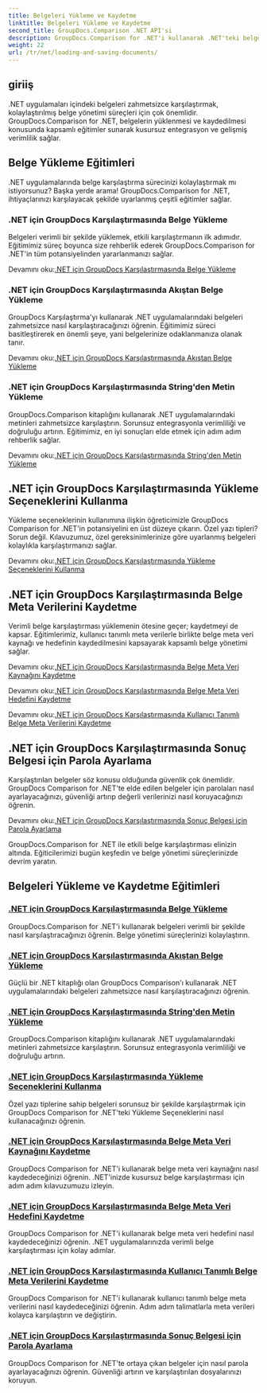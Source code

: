 ```yaml
---
title: Belgeleri Yükleme ve Kaydetme
linktitle: Belgeleri Yükleme ve Kaydetme
second_title: GroupDocs.Comparison .NET API'si
description: GroupDocs.Comparison for .NET'i kullanarak .NET'teki belgeleri zahmetsizce karşılaştırın. Verimli belge yönetimi için yükleme, kaydetme ve yükleme seçeneklerini kullanmayı öğrenin.
weight: 22
url: /tr/net/loading-and-saving-documents/
---
```

## giriiş

.NET uygulamaları içindeki belgeleri zahmetsizce karşılaştırmak, kolaylaştırılmış belge yönetimi süreçleri için çok önemlidir. GroupDocs.Comparison for .NET, belgelerin yüklenmesi ve kaydedilmesi konusunda kapsamlı eğitimler sunarak kusursuz entegrasyon ve gelişmiş verimlilik sağlar.

## Belge Yükleme Eğitimleri

.NET uygulamalarında belge karşılaştırma sürecinizi kolaylaştırmak mı istiyorsunuz? Başka yerde arama! GroupDocs.Comparison for .NET, ihtiyaçlarınızı karşılayacak şekilde uyarlanmış çeşitli eğitimler sağlar.

### .NET için GroupDocs Karşılaştırmasında Belge Yükleme

Belgeleri verimli bir şekilde yüklemek, etkili karşılaştırmanın ilk adımıdır. Eğitimimiz süreç boyunca size rehberlik ederek GroupDocs.Comparison for .NET'in tüm potansiyelinden yararlanmanızı sağlar.

 Devamını oku:[.NET için GroupDocs Karşılaştırmasında Belge Yükleme](./loading-documents/)

### .NET için GroupDocs Karşılaştırmasında Akıştan Belge Yükleme

GroupDocs Karşılaştırma'yı kullanarak .NET uygulamalarındaki belgeleri zahmetsizce nasıl karşılaştıracağınızı öğrenin. Eğitimimiz süreci basitleştirerek en önemli şeye, yani belgelerinize odaklanmanıza olanak tanır.

 Devamını oku:[.NET için GroupDocs Karşılaştırmasında Akıştan Belge Yükleme](./loading-documents-from-stream/)

### .NET için GroupDocs Karşılaştırmasında String'den Metin Yükleme

GroupDocs.Comparison kitaplığını kullanarak .NET uygulamalarındaki metinleri zahmetsizce karşılaştırın. Sorunsuz entegrasyonla verimliliği ve doğruluğu artırın. Eğitimimiz, en iyi sonuçları elde etmek için adım adım rehberlik sağlar.

 Devamını oku:[.NET için GroupDocs Karşılaştırmasında String'den Metin Yükleme](./loading-text-from-string/)

## .NET için GroupDocs Karşılaştırmasında Yükleme Seçeneklerini Kullanma

Yükleme seçeneklerinin kullanımına ilişkin öğreticimizle GroupDocs Comparison for .NET'in potansiyelini en üst düzeye çıkarın. Özel yazı tipleri? Sorun değil. Kılavuzumuz, özel gereksinimlerinize göre uyarlanmış belgeleri kolaylıkla karşılaştırmanızı sağlar.

 Devamını oku:[.NET için GroupDocs Karşılaştırmasında Yükleme Seçeneklerini Kullanma](./using-load-options/)

## .NET için GroupDocs Karşılaştırmasında Belge Meta Verilerini Kaydetme

Verimli belge karşılaştırması yüklemenin ötesine geçer; kaydetmeyi de kapsar. Eğitimlerimiz, kullanıcı tanımlı meta verilerle birlikte belge meta veri kaynağı ve hedefinin kaydedilmesini kapsayarak kapsamlı belge yönetimi sağlar.

 Devamını oku:[.NET için GroupDocs Karşılaştırmasında Belge Meta Veri Kaynağını Kaydetme](./saving-documents-metadata-source/)

 Devamını oku:[.NET için GroupDocs Karşılaştırmasında Belge Meta Veri Hedefini Kaydetme](./saving-documents-metadata-target/)

 Devamını oku:[.NET için GroupDocs Karşılaştırmasında Kullanıcı Tanımlı Belge Meta Verilerini Kaydetme](./saving-user-defined-document-metadata/)

## .NET için GroupDocs Karşılaştırmasında Sonuç Belgesi için Parola Ayarlama

Karşılaştırılan belgeler söz konusu olduğunda güvenlik çok önemlidir. GroupDocs Comparison for .NET'te elde edilen belgeler için parolaları nasıl ayarlayacağınızı, güvenliği artırıp değerli verilerinizi nasıl koruyacağınızı öğrenin.

 Devamını oku:[.NET için GroupDocs Karşılaştırmasında Sonuç Belgesi için Parola Ayarlama](./setting-password-for-resultant-document/)

GroupDocs.Comparison for .NET ile etkili belge karşılaştırması elinizin altında. Eğiticilerimizi bugün keşfedin ve belge yönetimi süreçlerinizde devrim yaratın.
## Belgeleri Yükleme ve Kaydetme Eğitimleri
### [.NET için GroupDocs Karşılaştırmasında Belge Yükleme](./loading-documents/)
GroupDocs.Comparison for .NET'i kullanarak belgeleri verimli bir şekilde nasıl karşılaştıracağınızı öğrenin. Belge yönetimi süreçlerinizi kolaylaştırın.
### [.NET için GroupDocs Karşılaştırmasında Akıştan Belge Yükleme](./loading-documents-from-stream/)
Güçlü bir .NET kitaplığı olan GroupDocs Comparison'ı kullanarak .NET uygulamalarındaki belgeleri zahmetsizce nasıl karşılaştıracağınızı öğrenin.
### [.NET için GroupDocs Karşılaştırmasında String'den Metin Yükleme](./loading-text-from-string/)
GroupDocs.Comparison kitaplığını kullanarak .NET uygulamalarındaki metinleri zahmetsizce karşılaştırın. Sorunsuz entegrasyonla verimliliği ve doğruluğu artırın.
### [.NET için GroupDocs Karşılaştırmasında Yükleme Seçeneklerini Kullanma](./using-load-options/)
Özel yazı tiplerine sahip belgeleri sorunsuz bir şekilde karşılaştırmak için GroupDocs Comparison for .NET'teki Yükleme Seçeneklerini nasıl kullanacağınızı öğrenin.
### [.NET için GroupDocs Karşılaştırmasında Belge Meta Veri Kaynağını Kaydetme](./saving-documents-metadata-source/)
GroupDocs Comparison for .NET'i kullanarak belge meta veri kaynağını nasıl kaydedeceğinizi öğrenin. .NET'inizde kusursuz belge karşılaştırması için adım adım kılavuzumuzu izleyin.
### [.NET için GroupDocs Karşılaştırmasında Belge Meta Veri Hedefini Kaydetme](./saving-documents-metadata-target/)
GroupDocs Comparison for .NET'i kullanarak belge meta veri hedefini nasıl kaydedeceğinizi öğrenin. .NET uygulamalarınızda verimli belge karşılaştırması için kolay adımlar.
### [.NET için GroupDocs Karşılaştırmasında Kullanıcı Tanımlı Belge Meta Verilerini Kaydetme](./saving-user-defined-document-metadata/)
GroupDocs Comparison for .NET'i kullanarak kullanıcı tanımlı belge meta verilerini nasıl kaydedeceğinizi öğrenin. Adım adım talimatlarla meta verileri kolayca karşılaştırın ve değiştirin.
### [.NET için GroupDocs Karşılaştırmasında Sonuç Belgesi için Parola Ayarlama](./setting-password-for-resultant-document/)
GroupDocs Comparison for .NET'te ortaya çıkan belgeler için nasıl parola ayarlayacağınızı öğrenin. Güvenliği artırın ve karşılaştırılan dosyalarınızı koruyun.